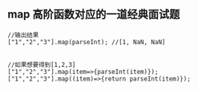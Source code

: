## map 高阶函数对应的一道经典面试题

```
//输出结果
["1","2","3"].map(parseInt); //[1, NaN, NaN]


//如果想要得到[1,2,3]
["1","2","3"].map(item=>{parseInt(item)});
["1","2","3"].map((item)=>{return parseInt(item)});
```
